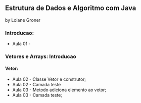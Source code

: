 ## Estrutura de Dados e Algoritmo com Java
by Loiane Groner

### Introducao:
- Aula 01 - 

### Vetores e Arrays: Introducao
#### Vetor:
- Aula 02 - Classe Vetor e construtor;
- Aula 02 - Camada teste
- Aula 03 - Metodo adiciona elemento ao vetor;
- Aula 03 - Camada teste;
